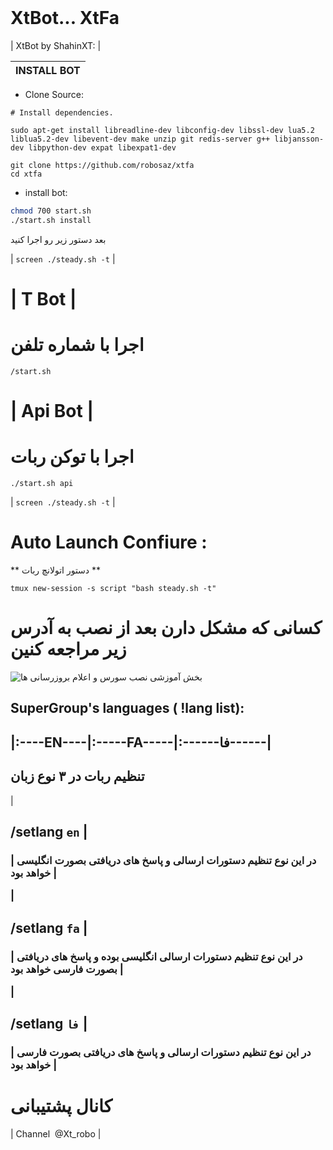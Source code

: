 #  <h1>  XtBot... XtFa

| XtBot by ShahinXT: |



| INSTALL BOT |
|:-----------------------|
- <p align="left">Clone Source:
```
# Install dependencies.

sudo apt-get install libreadline-dev libconfig-dev libssl-dev lua5.2 liblua5.2-dev libevent-dev make unzip git redis-server g++ libjansson-dev libpython-dev expat libexpat1-dev
```

```
git clone https://github.com/robosaz/xtfa
cd xtfa
```
- <p align="left">install bot:
```sh
chmod 700 start.sh
./start.sh install
```
بعد دستور زیر رو اجرا کنید


| `screen ./steady.sh -t` |



# | T Bot |
# اجرا با شماره تلفن
```
/start.sh
```

# | Api Bot |
# اجرا با توکن ربات  


```
./start.sh api

```



| `screen ./steady.sh -t` |


# Auto Launch Confiure :

**  دستور اتولانچ ربات  **
```
tmux new-session -s script "bash steady.sh -t"
```

# کسانی که مشکل دارن بعد از نصب به آدرس زیر مراجعه کنین 

![بخش آموزشی نصب سورس و اعلام بروزرسانی ها](https://github.com/robosaz/xtfa/tree/@janlou/up)



## SuperGroup's languages ( !lang list):

<h2>|:----EN----|:-----FA-----|:------فا------|</h2>


## تنظیم ربات در ۳ نوع زبان

| <h2>/setlang `en`
| <h3>| در این نوع تنظیم دستورات ارسالی و پاسخ های دریافتی بصورت انگلیسی خواهد بود |

| <h2>/setlang `fa` 
| <h3>| در این نوع تنظیم دستورات ارسالی انگلیسی بوده و پاسخ های دریافتی بصورت فارسی خواهد بود |

| <h2>/setlang `فا` 
| <h3>| در این نوع تنظیم دستورات ارسالی و پاسخ های دریافتی بصورت فارسی خواهد بود |


 
# کانال پشتیبانی  

| Channel  @Xt_robo |
